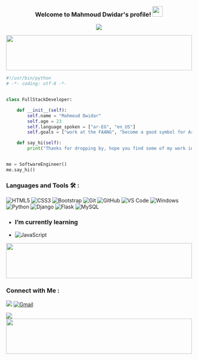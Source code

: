 <h3 align="center">
  Welcome to Mahmoud Dwidar's profile!
  <img src="https://media.giphy.com/media/hvRJCLFzcasrR4ia7z/giphy.gif" width="28">
</h3>

<!-- Typing SVG by DenverCoder1 - https://github.com/DenverCoder1/readme-typing-svg -->
<p align="center">
  <a href="https://github.com/DenverCoder1/readme-typing-svg"><img src="https://readme-typing-svg.herokuapp.com/?lines=Full-Stack%20web%20developer;Always%20learning%20new%20things&font=Fira%20Code&center=true&width=440&height=45&color=#0080ff&vCenter=true&size=22"></a>
</p> 

<img align="center" src="https://github.com/Govindv7555/Govindv7555/blob/main/49e76e0596857673c5c80c85b84394c1.gif" width= 100% height=95px>

```python
#!/usr/bin/python
# -*- coding: utf-8 -*-


class FullStackDeveloper:

    def __init__(self):
        self.name = "Mahmoud Dwidar"
        self.age = 23 
        self.language_spoken = ["ar-EG", "en_US"]
        self.goals = ["work at the FAANG", "become a good symbol for Arabs and Muslims from all over the world"]

    def say_hi(self):
        print("Thanks for dropping by, hope you find some of my work interesting.")


me = SoftwareEngineer()
me.say_hi()
```



### Languages and Tools 🛠 : 

![HTML5](https://img.shields.io/badge/-HTML5-%23E44D27?style=flat-square&logo=html5&logoColor=ffffff)
![CSS3](https://img.shields.io/badge/-CSS3-%231572B6?style=flat-square&logo=css3)
![Bootstrap](https://img.shields.io/badge/-Bootstrap-563D7C?style=flat-square&logo=Bootstrap)
![Git](https://img.shields.io/badge/-Git-%23F05032?style=flat-square&logo=git&logoColor=%23ffffff)
![GitHub](https://img.shields.io/badge/-GitHub-181717?style=flat-square&logo=github)
![VS Code](http://img.shields.io/badge/-VS%20Code-007ACC?style=flat-square&logo=visual-studio-code&logoColor=ffffff)
![Windows](http://img.shields.io/badge/-Windows-0078D6?style=flat-square&logo=windows&logoColor=ffffff)
![Python](https://img.shields.io/badge/-python-0078D6?style=flat-square&logo=python&logoColor=e0e000)
![Django](https://img.shields.io/badge/-django-004323?style=flat-square&logo=django&logoColor=%231572B6)
![Flask](https://img.shields.io/badge/-flask-ffffff?style=flat-square&logo=flask&logoColor=2e2e2b)
![MySQL](https://img.shields.io/badge/-mysql-0a1012?style=flat-square&logo=mysql&logoColor=558294)

- ### I’m currently learning 
- ![JavaScript](https://img.shields.io/badge/-JavaScript-black?style=flat-square&logo=javascript)

<img align="center" src="https://github.com/Govindv7555/Govindv7555/blob/main/49e76e0596857673c5c80c85b84394c1.gif" width= 100% height=95px>

### Connect with Me :

<a href="https://www.linkedin.com/in/mahmoud-dwidar-2000/" target="_blank"><img src="https://img.shields.io/badge/-Mahmoud%20Dwidar-0077B5?style=for-the-badge&logo=Linkedin&logoColor=white"/></a>
[![Gmail](https://img.shields.io/badge/Gmail-D14836?style=for-the-badge&logo=gmail&logoColor=white&link=mailto:mahmouddwidar23@gmail.com)](mailto:mahmouddwidar23@gmail.com)



<a href="https://komarev.com/ghpvc/?username=mahmouddwidar&style=for-the-badge">
    <img src="https://komarev.com/ghpvc/?username=mahmouddwidar&style=for-the-badge">
</a>

<img align="center" src="https://github.com/Govindv7555/Govindv7555/blob/main/49e76e0596857673c5c80c85b84394c1.gif" width= 100% height=95px>
